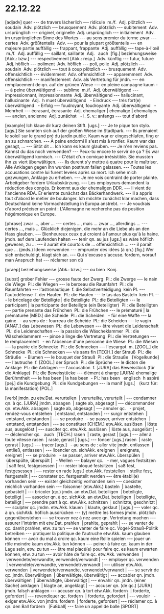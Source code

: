 # 22.12.22

[adjadv]
quer                                 ---  de travers
lächerlich                           ---  ridicule  m./f.  Adj.
plötzlich                            ---  soudain  Adv.
plötzlich                            ---  brusquement  Adv.
plötzlich                            ---  subitement  Adv.
ursprünglich                         ---  originel, originelle  Adj.
ursprünglich                         ---  initialement  Adv.
im ursprünglichen Sinne des Wortes   ---  au sens premier du terme
zwar                                 ---  certes  Adv.
größtenteils  Adv.                   ---  pour la plupart
größtenteils                         ---  en majeure partie
auffällig                            ---  frappant, frappante  Adj.
auffällig                            ---  tape-à-l'œil  m./f.  Adj.
auffällig                            ---  saillant, saillante  Adj.   auch  [fig.]
beziehungsweise [Abk.: bzw.]         ---  respectivement [Abk.: resp.]  Adv.
künftig                              ---  futur, future  Adj.
höflich                              ---  poliment  Adv.
höflich                              ---  poli, polie  Adj.
plötzlich                            ---  soudain  Adv.
plötzlich                            ---  tout à coup
plötzlich                            ---  brusquement  Adv.
offensichtlich                       ---  évidemment  Adv.
offensichtlich                       ---  apparemment  Adv.
offensichtlich                       ---  manifestement  Adv.
als Vertretung für jmdn.             ---  en remplacement de qn.
auf der grünen Wiese                 ---  en pleine campagne
kaum                                 ---  à peine
überwältigend                        ---  sublime  m./f.  Adj.
überwältigend                        ---  impressionnant, impressionnante  Adj.
überwältigend                        ---  hallucinant, hallucinante  Adj.  h muet
überwältigend   - Eindruck           ---  très fort(e)
überwältigend   - Erfolg             ---  foudroyant, foudroyante  Adj.
überwältigend   - Mehrheit           ---  écrasant, écrasante  Adj.
ehemaliger | ehemalige | ehemaliges  ---  ancien, ancienne  Adj.
zunächst   - i. S. v.: anfangs       ---  tout d'abord

[example]
Ich klaue dir kurz deinen Stift. [ugs.]                                                       ---  Je te pique ton stylo. [ugs.]
Sie sonnten sich auf der großen Wiese im Stadtpark.                                           ---  Ils prenaient le soleil sur le grand pré du jardin public.
Kaum war er eingeschlafen, fing er an zu schnarchen.                                          ---  À peine endormi il s'est mis à ronfler.
Kaum war das gesagt, ...                                                                      ---  Sitôt dit ...
Ich kann es kaum glauben.                                                                     ---  Je n'en reviens pas.
Kannst du das noch verwenden?                                                                 ---  Peux-tu encore te servir de ça ?
Es war überwältigend komisch.                                                                 ---  C'était d'un comique irrésistible.
Sie mussten ihn zu viert überwältigen.                                                        ---  Ils durent s'y mettre à quatre pour le maîtriser.
Alle Anklagen gegen ihn wurden posthum fallen gelassen.                                       ---  Toutes les accusations contre lui furent levées après sa mort.
Ich sehe mich gezwungen, Anklage zu erheben.                                                  ---  Je me vois contraint de porter plainte.
Arbeitgeber fordern Urlaubskürzung.                                                           ---  Les employeurs demandent la réduction des congés.
Er kommt aus der ehemaligen DDR.                                                              ---  Il vient de l'ancienne RDA.
Er erlernte zunächst das Bäckerhandwerk.                                                      ---  Il a appris tout d'abord le métier de boulanger.
Ich möchte zunächst klar machen, dass Deutschland keine Vormachtstellung in Europa anstrebt.  ---  Je voudrais d'abord préciser un point : L'Allemagne ne recherche pas de position hégémonique en Europe.

[phrase]
zwar ..., aber ...                                                    ---  certes ..., mais ...
zwar ..., allerdings ...                                              ---  certes ..., mais ...
Glücklich diejenigen, die mehr an die Liebe als an den Hass glauben.  ---  Bienheureux ceux qui croient à l'amour plus qu'à la haine.
jmdn. auf dem Laufenden halten                                        ---  tenir qn. au jus [ugs.]
es wäre höflich gewesen, zu ...                                       ---  il aurait été courtois de ...
offensichtlich ...                                                    ---  il paraît que ...
(jmds.) Ideen verwenden                                               ---  emprunter des idées (à qn.) [fig.]
Wer sich entschuldigt, klagt sich an.                                 ---  Qui s'excuse s'accuse.
fordern, worauf man Anspruch hat                                      ---  réclamer son dû

[praep]
beziehungsweise [Abk.: bzw.]  ---  ou bien  Konj.

[subst]
grober Fehler                                             ---  grosse faute
der Zwerg  Pl.: die Zwerge                                ---  le nain
die Wiege  Pl.: die Wiegen                                ---  le berceau
die Raumfahrt  Pl.: die Raumfahrten                       ---  l'astronautique  f.
die Selbstverteidigung  kein Pl.                          ---  l'autodéfense  f.
der Haufen  Pl.: die Haufen                               ---  le tas
das Basteln  kein Pl.                                     ---  le bricolage
der Beteiligte | die Beteiligte  Pl.: die Beteiligten     ---  le participant | la participante
der Beteiligte (ein Beteiligter)  Pl.: die Beteiligten    ---  partie prenante
das Frühchen  Pl.: die Frühchen                           ---  le prématuré | la prématurée [MED.]
die Scheide  Pl.: die Scheiden   - für eine Waffe         ---  la gaine   - au sens de : fourreau
die Scheide  Pl.: die Scheiden                            ---  le vagin [ANAT.]
das Lebewesen  Pl.: die Lebewesen                         ---  être vivant
die Leidenschaft  Pl.: die Leidenschaften                 ---  la passion
die Wäscheklammer  Pl.: die Wäscheklammern                ---  pince à linge
die Vertretung  Pl.: die Vertretungen                     ---  le remplacement   - en l'absence d'une personne
die Wiese  Pl.: die Wiesen                                ---  la prairie
die Schnecke  Pl.: die Schnecken                          ---  l'escargot  m. [ZOOL.]
die Schnecke  Pl.: die Schnecken                          ---  vis sans fin [TECH.]
der Strauß  Pl.: die Sträuße   - Blumen                   ---  le bouquet
der Strauß  Pl.: die Strauße   [Vogelkunde]               ---  l'autruche  f. [ZOOL.]
der Spruch  Pl.: die Sprüche                              ---  le dicton
die Anklage  Pl.: die Anklagen                            ---  l'accusation  f. [JURA]
das Beweisstück (für die Anklage)  Pl.: die Beweisstücke  ---  élément à charge [JURA]
ehemalige Berühmtheit                                     ---  le has been | la has been  - Pl.: has been   englisch  h aspiré [pej.]
die Kundgebung  Pl.: die Kundgebungen                     ---  la manif [ugs.]   (kurz für: la manifestation) [POL.]

[verb]
jmdn. zu etw.Dat. verurteilen  | verurteilte, verurteilt |        ---  condamner qn. à qc.  [JURA]
jmdm. absagen  | sagte ab, abgesagt |                             ---  décommander qn.
etw.Akk. absagen  | sagte ab, abgesagt |                          ---  annuler qc.    - projet, rendez-vous
entstehen  | entstand, entstanden |                               ---  surgir
entstehen  | entstand, entstanden |                               ---  se produire    - se passer, arriver
entstehen  | entstand, entstanden |                               ---  se constituer [CHEM.]
etw.Akk. auslösen  | löste aus, ausgelöst |                       ---  susciter qc.
etw.Akk. auslösen  | löste aus, ausgelöst |                       ---  déclencher qc.    auch  [TECH.]
rasen  | raste, gerast | [ugs.]                                   ---  aller à toute vitesse
rasen  | raste, gerast | [ugs.]                                   ---  foncer  [ugs.]
rasen  | raste, gerast | [ugs.]                                   ---  tracer  [ugs.]   - au sens de : aller vite
jmdn. entlassen  | entließ, entlassen |                           ---  licencier qn.
sichAkk. ereignen  | ereignete, ereignet |                        ---  se produire    - se passer, arriver
etw.Akk. überspülen  | überspülte, überspült |   - Wellen         ---  balayer qc.    - mer, vagues
festsitzen  | saß fest, festgesessen |                            ---  rester bloqué
festsitzen  | saß fest, festgesessen |                            ---  rester en rade  [ugs.]
etw.Akk. feststellen  | stellte fest, festgestellt |              ---  constater qc.
festgestellt werden                                               ---  être établi(e)
vorhanden sein                                                    ---  exister
gleichzeitig vorhanden sein                                       ---  coexister
reichlich vorhanden sein                                          ---  foisonner
(etw.Akk.) basteln  | bastelte, gebastelt |                       ---  bricoler (qc.)
jmdn. an etw.Dat. beteiligen  | beteiligte, beteiligt |           ---  associer qn. à qc.
sichAkk. an etw.Dat. beteiligen  | beteiligte, beteiligt |        ---  prendre part à qc.
etw.Akk. schnitzen  | schnitzte, geschnitzt |                     ---  sculpter qc.
jmdm. etw.Akk. klauen  | klaute, geklaut | [ugs.]                 ---  voler qc. à qn.
sichAkk. höflich ausdrücken                                       ---  (y) mettre les formes
jmdm. plötzlich gegenüberstehen                                   ---  se trouver nez à nez avec qn.
Vertretung machen                                                 ---  assurer l'intérim
mit etw.Dat. prahlen  | prahlte, geprahlt |                       ---  se vanter de qc.
damit prahlen, etw. zu tun                                        ---  se vanter de faire qc.
Vogel-Strauß-Politik betreiben                                    ---  pratiquer la politique de l'autruche
etw.Akk. kaum glauben können                                      ---  avoir du mal à croire qc.
kaum eine Rolle spielen                                           ---  jouer un rôle moindre
kaum etw.Akk. tun können                                          ---  peiner à faire qc.
kaum in der Lage sein, etw. zu tun                                ---  être mal placé(e) pour faire qc.
es kaum erwarten können, etw. zu tun                              ---  avoir hâte de faire qc.
etw.Akk. verwenden  | verwendete/verwandte, verwendet/verwandt |  ---  employer qc.
verwenden  | verwendete/verwandte, verwendet/verwandt |           ---  utiliser
etw.Akk. verwenden  | verwendete/verwandte, verwendet/verwandt |  ---  se servir de qc.
jmdn. überwältigen  | überwältigte, überwältigt |                 ---  accabler qn.
jmdn. überwältigen  | überwältigte, überwältigt |                 ---  envahir qn.
jmdn. (einer Sache) anklagen  | klagte an, angeklagt |            ---  accuser qn. (de qc.)  [JURA]
jmdn. falsch anklagen                                             ---  accuser qn. à tort
etw.Akk. fordern  | forderte, gefordert |                         ---  revendiquer qc.
fordern  | forderte, gefordert |                                  ---  vouloir    - exiger
etw.Akk. von jmdm. fordern  | forderte, gefordert |               ---  réclamer qc. à qn.
den Ball fordern   [Fußball]                                      ---  faire un appel de balle  [SPORT]

